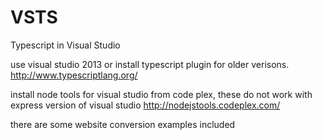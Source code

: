 VSTS 
====

Typescript in Visual Studio
 
 
use visual studio 2013 
or install typescript plugin for older verisons.
http://www.typescriptlang.org/

install node tools for visual studio from code plex, these do not work with express version of visual studio
http://nodejstools.codeplex.com/


there are some website conversion examples included
